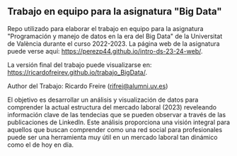 
## Trabajo en equipo para la asignatura "Big Data"

<!-- El párrafo de abajo has de dejarlo tal cual. NO HAS DE CAMBIAR NADA!!-->

Repo utilizado para elaborar el trabajo en equipo para la asignatura "Programación y manejo de datos en la era del Big Data" de la Universitat de València durante el curso 2022-2023. La página web de la asignatura puede verse aquí: <https://perezp44.github.io/intro-ds-23-24-web/>.



<!-- En la linea de abajo HAS de SUSTITUIR "perezp44" por tu usuario de Github-->
La versión final del trabajo puede visualizarse en: <https://ricardofreirev.github.io/trabajo_BigData/>. 


<!-- Abajo podéis escribir lo que queráis, igual un resumen del trabajo, o ..., o ... pero al menos, tenéis que poner el título del trabajo y el nombre de los componentes del equipo-->

Author del Trabajo:  Ricardo Freire (rifrei@alumni.uv.es)

El objetivo es desarrollar un análisis y visualización de datos para comprender la actual estructura del mercado laboral (2023) reveleando información clave de las tendecias  que se pueden observar a través de las publicaciones de LinkedIn. Este análisis proporciona una visión integral para aquellos que buscan comprender como una red social para profesionales puede ser una herramienta muy útil en un mercado laboral tan dinámico como el de hoy en día.


